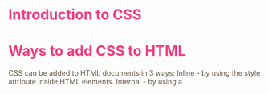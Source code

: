 # Introduction to CSS

<!DOCTYPE html>
<html>
<head>
       
<title>Introducing CSS</title>
<link href="css/example.css" type="text/css"
       rel="stylesheet" />
  </head>
<body>
<h1>Ways to add CSS to HTML</h1>
<p>CSS can be added to HTML documents in 3 ways: Inline - by using the style attribute inside HTML elements. Internal - by using a <style> element in the <head> section. External - by using a <link> element to link to an external CSS file.</p> 
       
<h2>What to Plant</h2>
<p>Plants are chosen as much for their functionality
as for their color and form ... </p> </body>
       
       
</html>

body {
  font-family: Arial, Verdana, sans-serif;}
h1, h2 {
  color: #ee3e80;}
p{
color: #665544;}
